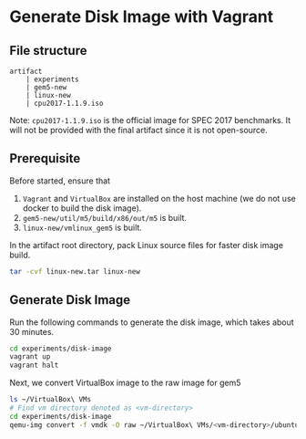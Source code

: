 # Generate Disk Image with Vagrant

## File structure
```
artifact
    | experiments
    | gem5-new
    | linux-new
    | cpu2017-1.1.9.iso
```
Note: `cpu2017-1.1.9.iso` is the official image for SPEC 2017 benchmarks.
It will not be provided with the final artifact since it is not open-source.

## Prerequisite
Before started, ensure that
1. `Vagrant` and `VirtualBox` are installed on the host machine (we do not use docker to build the disk image).
2. `gem5-new/util/m5/build/x86/out/m5` is built.
3. `linux-new/vmlinux_gem5` is built.

In the artifact root directory, pack Linux source files for faster disk image build.
```bash
tar -cvf linux-new.tar linux-new
```

## Generate Disk Image
Run the following commands to generate the disk image, which takes about 30 minutes.
```bash
cd experiments/disk-image
vagrant up
vagrant halt
```

Next, we convert VirtualBox image to the raw image for gem5
```bash
ls ~/VirtualBox\ VMs
# Find vm directory denoted as <vm-directory>
cd experiments/disk-image
qemu-img convert -f vmdk -O raw ~/VirtualBox\ VMs/<vm-directory>/ubuntu-jammy-22.04-cloudimg.vmdk experiments.img
```
